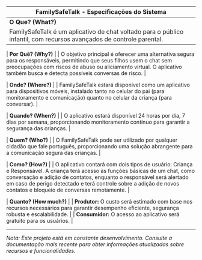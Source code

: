 | **FamilySafeTalk - Especificações do Sistema** |
| ---------------------------------------------- |
| **O Que? (What?)**                              |
| FamilySafeTalk é um aplicativo de chat voltado para o público infantil, com recursos avançados de controle parental. |

| **Por Quê? (Why?)**                              |
| O objetivo principal é oferecer uma alternativa segura para os responsáveis, permitindo que seus filhos usem o chat sem preocupações com riscos de abuso ou aliciamento virtual. O aplicativo também busca e detecta possíveis conversas de risco. |

| **Onde? (Where?)**                              |
| FamilySafeTalk estará disponível como um aplicativo para dispositivos móveis, instalado tanto no celular do pai (para monitoramento e comunicação) quanto no celular da criança (para conversar). |

| **Quando? (When?)**                              |
| O aplicativo estará disponível 24 horas por dia, 7 dias por semana, proporcionando monitoramento contínuo para garantir a segurança das crianças. |

| **Quem? (Who?)**                              |
| O FamilySafeTalk pode ser utilizado por qualquer cidadão que fale português, proporcionando uma solução abrangente para a comunicação segura das crianças. |

| **Como? (How?)**                              |
| O aplicativo contará com dois tipos de usuário: Criança e Responsável. A criança terá acesso às funções básicas de um chat, como conversação e adição de contatos, enquanto o responsável será alertado em caso de perigo detectado e terá controle sobre a adição de novos contatos e bloqueio de conversas remotamente. |

| **Quanto? (How much?)**                              |
| **Produtor:** O custo será estimado com base nos recursos necessários para garantir desempenho eficiente, segurança robusta e escalabilidade. |
| **Consumidor:** O acesso ao aplicativo será gratuito para os usuários. |

---

*Nota: Este projeto está em constante desenvolvimento. Consulte a documentação mais recente para obter informações atualizadas sobre recursos e funcionalidades.*
